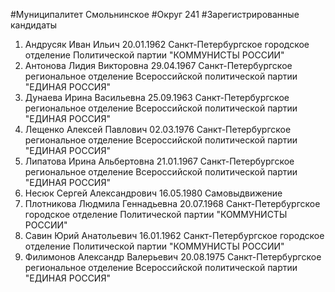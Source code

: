#Муниципалитет
Смольнинское
#Округ
241
#Зарегистрированные кандидаты
1. Андрусяк Иван Ильич 20.01.1962
Санкт-Петербургское городское отделение Политической партии "КОММУНИСТЫ РОССИИ"
2. Антонова Лидия Викторовна 29.04.1967
Санкт-Петербургское региональное отделение Всероссийской политической партии "ЕДИНАЯ РОССИЯ"
3. Дунаева Ирина Васильевна 25.09.1963
Санкт-Петербургское региональное отделение Всероссийской политической партии "ЕДИНАЯ РОССИЯ"
4. Лещенко Алексей Павлович 02.03.1976
Санкт-Петербургское региональное отделение Всероссийской политической партии "ЕДИНАЯ РОССИЯ"
5. Липатова Ирина Альбертовна 21.01.1967
Санкт-Петербургское региональное отделение Всероссийской политической партии "ЕДИНАЯ РОССИЯ"
6. Несюк Сергей Александрович 16.05.1980
Самовыдвижение
7. Плотникова Людмила Геннадьевна 20.07.1968
Санкт-Петербургское городское отделение Политической партии "КОММУНИСТЫ РОССИИ"
8. Савин Юрий Анатольевич 16.01.1962
Санкт-Петербургское городское отделение Политической партии "КОММУНИСТЫ РОССИИ"
9. Филимонов Александр Валерьевич 20.08.1975
Санкт-Петербургское региональное отделение Всероссийской политической партии "ЕДИНАЯ РОССИЯ"
